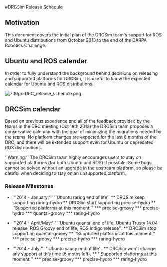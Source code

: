 #DRCSim Release Schedule

## Motivation
This document covers the initial plan of the DRCSim team's support for ROS and Ubuntu distributions from October 2013 to the end of the DARPA Robotics Challenge.

## Ubuntu and ROS calendar 
In order to fully understand the background behind decisions on releasing and supported platforms for DRCSim, it is useful to know the expected calendar for Ubuntu and ROS distributions. 

![700px-DRC_release_schedule.png](https://bitbucket.org/repo/bae8oa/images/2333060937-700px-DRC_release_schedule.png)

## DRCSim calendar

Based on previous experience and all of the feedback provided by the teams in the DRC meeting (Oct 18th 2013) the DRCSim team proposes a conservative calendar with the goal of minimizing the migrations needed by the teams. No platform changes are expected for the last 8 months of the DRC, and there will be extended support even for Ubuntu or deprecated ROS distributions.

''Warning:'' The DRCSim team highly encourages users to stay on supported platforms (for both Ubuntu and ROS) if possible. Some bugs cannot be solved without an upgrade in the upstream platform, so please be careful when deciding to stay on an unsupported platform. 

### Release Milestones

* '''2014 - January:''' ''Ubuntu raring end of life''
** DRCSim keep supporting raring-hydro
** DRCSim start supporting precise-hydro
** ''Supported platforms at this moment:''
*** precise-groovy
*** precise-hydro
*** quantal-groovy
*** raring-hydro

* '''2014 - April/May:''' ''Ubuntu quantal end of life, Ubuntu Trusty 14.04 release, ROS Groovy end of life, ROS Indigo release''.
** DRCSim stop supporting quantal-groovy
** ''Supported platforms at this moment:''
*** precise-groovy
*** precise-hydro
*** raring-hydro

* '''2014 - July:''' ''Ubuntu saucy end of life''.
** DRCSim won't change any support at this time (6 moths left).
** ''Supported platforms at this moment:''
*** precise-groovy
*** precise-hydro
*** raring-hydro
